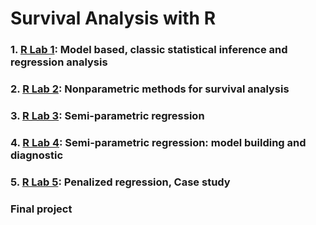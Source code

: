 # Survival Analysis with R

### 1. [R Lab 1](https://github.com/Yuhsuant1994/DataScienceTechInstitute/blob/master/Survival%20Analysis/010-statistical-modeling.pdf): Model based, classic statistical inference and regression analysis

### 2. [R Lab 2](): Nonparametric methods for survival analysis

### 3. [R Lab 3](https://github.com/Yuhsuant1994/DataScienceTechInstitute/blob/master/Survival%20Analysis/030-CPH.pdf): Semi-parametric regression

### 4. [R Lab 4](): Semi-parametric regression: model building and diagnostic

### 5. [R Lab 5](): Penalized regression, Case study

### Final project
